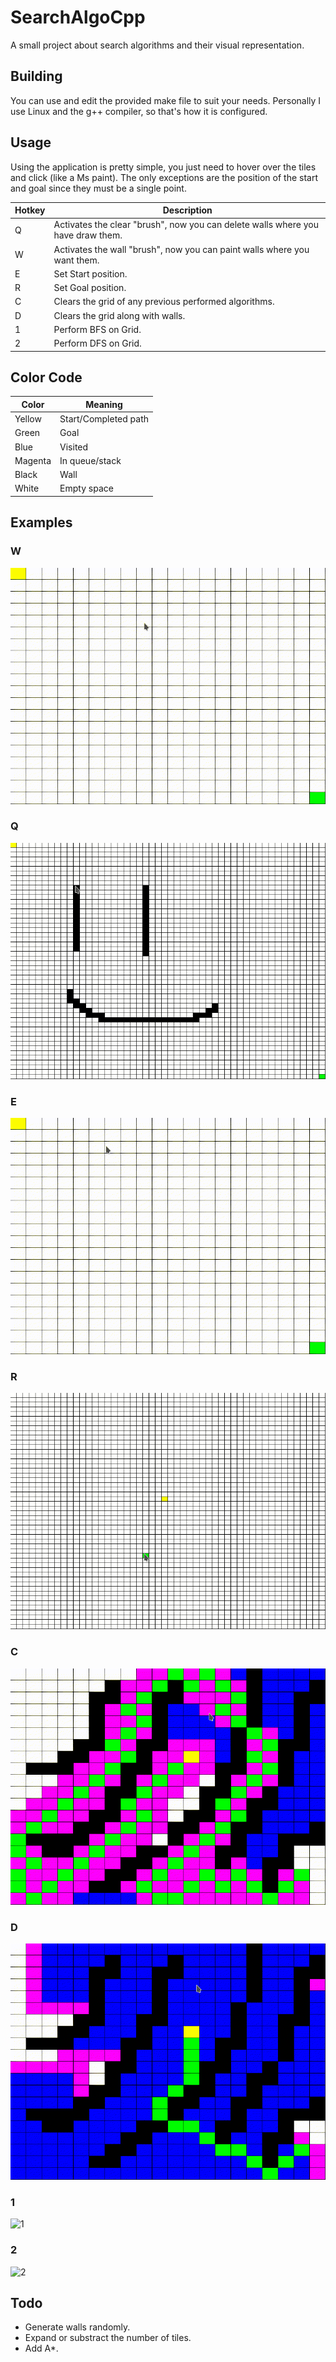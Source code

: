 # SearchAlgoCpp
A small project about search algorithms and their visual representation.

## Building
You can use and edit the provided make file to suit your needs. Personally I use Linux and the g++ compiler, so that's how it is configured.

## Usage
Using the application is pretty simple, you just need to hover over the tiles and click (like a Ms paint). The only exceptions are the position of the start and goal since they must be a single point.

|Hotkey | Description|
|-------|------------|
|Q | Activates the clear "brush", now you can delete walls where you have draw them.|
|W | Activates the wall "brush", now you can paint walls where you want them.|
|E | Set Start position.|
|R | Set Goal position.|
|C | Clears the grid of any previous performed algorithms.|
|D | Clears the grid along with walls.|
|1 | Perform BFS on Grid.|
|2 | Perform DFS on Grid.|

## Color Code
|Color | Meaning |
|------|---------|
|Yellow|Start/Completed path|
|Green|Goal|
|Blue|Visited|
|Magenta|In queue/stack|
|Black|Wall|
|White|Empty space|

## Examples
### W
![W](https://github.com/RakuTheSenpai/SearchAlgoCpp/blob/main/Examples/w.gif)

### Q
![Q](https://github.com/RakuTheSenpai/SearchAlgoCpp/blob/main/Examples/q.gif)

### E
![E](https://github.com/RakuTheSenpai/SearchAlgoCpp/blob/main/Examples/e.gif)

### R
![R](https://github.com/RakuTheSenpai/SearchAlgoCpp/blob/main/Examples/r.gif)

### C
![C](https://github.com/RakuTheSenpai/SearchAlgoCpp/blob/main/Examples/c.gif)

### D
![D](https://github.com/RakuTheSenpai/SearchAlgoCpp/blob/main/Examples/d.gif)

### 1
![1](https://github.com/RakuTheSenpai/SearchAlgoCpp/blob/main/Examples/1.gif)

### 2
![2](https://github.com/RakuTheSenpai/SearchAlgoCpp/blob/main/Examples/2.gif)


## Todo
* Generate walls randomly.
* Expand or substract the number of tiles.
* Add A*.
